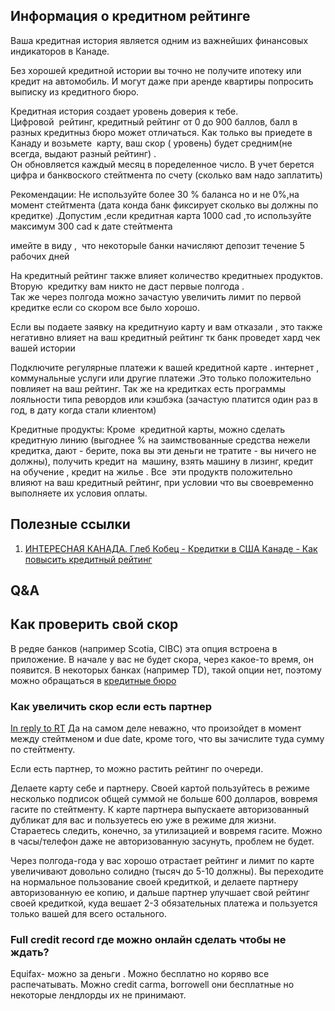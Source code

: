 ## Информация о кредитном рейтинге

Ваша кредитная история является одним из важнейших финансовых индикаторов в Канаде.  
  
Без хорошей кредитной истории вы точно не получите ипотеку или кредит на автомобиль. И могут даже при аренде квартиры попросить выписку из кредитного бюро. 
  
Кредитная история создает уровень доверия к тебе.  
Цифровой  рейтинг, кредитный рейтинг от 0 до 900 баллов, балл в разных кредитныз бюро может отличаться. Как только вы приедете в  Канаду и возьмете  карту, ваш скор ( уровень) будет средним(не всегда, выдают разный рейтинг) .  
Он обновляется каждый месяц в поределенное число.  В учет берется цифра и банквоского стейтмента по счету (сколько вам надо заплатить)

Рекомендации:
Не используйте более 30 % баланса но и не 0%,на момент стейтмента (дата конда банк фиксирует сколько вы должны по кредитке) .Допустим ,если кредитная карта 1000 cad ,то используйте максимум 300 cad к дате стейтмента
  
имейте в виду ,  что некоторыlе банки начисляют депозит течение 5 рабочиx дней
  
На кредитный рейтинг также влияет количество кредитныеx продуктов. Вторую  кредитку вам никто не даст первые полгода .  
Так же через полгода можно зачастую увеличить лимит по первой кредитке если со скором все было хорошо. 
  
Если вы подаете заявку на кредитнуио карту и вам отказали , это также негативно влияет на ваш кредитный рейтинг тк банк проведет хард чек вашей истории
  
Подключите регулярные платежи к вашей кредитной карте . интернет ,  коммунальные услуги или другие платежи .Это только положительно повлияет на вaш рейтинг. Так же на кредитках есть программы лояльности типа ревордов или кэшбэка (зачастую платится один раз в год, в дату когда стали клиентом)
  
Кредитные продукты:
Кроме  кредитной карты, можно сделать кредитную линию (выгоднее % на заимствованные средства нежели кредитка, дают - берите, пока вы эти деньги не тратите - вы ничего не должны), получить кредит на  машину, взять машину в лизинг, кредит на обучение , кредит на жилье . Все  эти продуктв положительно влияют на ваш кредитный рейтинг, при условии что вы своевременно выполняете их условия оплаты.

## Полезные ссылки
1. [ИНТЕРЕСНАЯ КАНАДА. Глеб Кобец - Кредитки в США Канаде - Как повысить кредитный рейтинг](https://www.youtube.com/watch?v=9Y5qjdHwzYw)


## Q&A

## Как проверить свой скор

В редяе банков (например Scotia, CIBC) эта опция встроена в приложение. В начале у вас не будет скора, через какое-то время, он появится.
В некоторых банках (например TD), такой опции нет, поэтому можно обращаться в [кредитные бюро](https://www.canada.ca/en/financial-consumer-agency/services/credit-reports-score/order-credit-report.html)

### Как увеличить скор если есть партнер 
[In reply to RT](https://t.me/canada_finances/79327)
Да на самом деле неважно, что произойдет в момент между стейтменом и due date, кроме того, что вы зачислите туда сумму по стейтменту. 

Если есть партнер, то можно растить рейтинг по очереди.

Делаете карту себе и партнеру. Своей картой пользуйтесь в режиме несколько подписок общей суммой не больше 600 долларов, вовремя гасите по стейтменту. К карте партнера выпускаете авторизованный дубликат для вас и пользуетесь ею уже в режиме для жизни. Стараетесь следить, конечно, за утилизацией и вовремя гасите. Можно в часы/телефон даже не авторизованную засунуть, проблем не будет.

Через полгода-года у вас хорошо отрастает рейтинг и лимит по карте увеличивают довольно солидно (тысяч до 5-10 должны). Вы переходите на нормальное пользование своей кредиткой, и делаете партнеру авторизованную ее копию, и дальше партнер улучшает свой рейтинг своей кредиткой, куда вешает 2-3 обязательных платежа и пользуется только вашей для всего остального.

### Full credit record где можно онлайн сделать чтобы не ждать?
Equifax- можно за деньги . Можно бесплатно но коряво все распечатывать.  Можно credit carma, borrowell они бесплатные но некоторые лендлорды их не принимают.